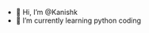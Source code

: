 - 👋 Hi, I’m @Kanishk
- 🌱 I’m currently learning python coding 
<!---
Kanishkgour/Kanishkgour is a ✨ special ✨ repository because its `README.md` (this file) appears on your GitHub profile.
You can click the Preview link to take a look at your changes.
--->
